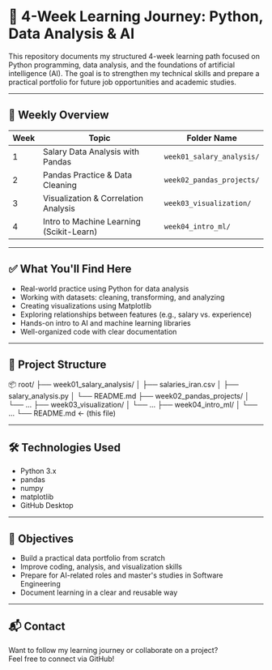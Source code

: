 

# 🧠 4-Week Learning Journey: Python, Data Analysis & AI

This repository documents my structured 4-week learning path focused on Python programming, data analysis, and the foundations of artificial intelligence (AI). The goal is to strengthen my technical skills and prepare a practical portfolio for future job opportunities and academic studies.

---

## 📅 Weekly Overview

| Week | Topic                                  | Folder Name                         |
|------|----------------------------------------|-------------------------------------|
| 1    | Salary Data Analysis with Pandas       | `week01_salary_analysis/`           |
| 2    | Pandas Practice & Data Cleaning        | `week02_pandas_projects/`           |
| 3    | Visualization & Correlation Analysis   | `week03_visualization/`             |
| 4    | Intro to Machine Learning (Scikit-Learn)| `week04_intro_ml/`                 |

---

## ✅ What You'll Find Here

- Real-world practice using Python for data analysis
- Working with datasets: cleaning, transforming, and analyzing
- Creating visualizations using Matplotlib
- Exploring relationships between features (e.g., salary vs. experience)
- Hands-on intro to AI and machine learning libraries
- Well-organized code with clear documentation

---

## 📂 Project Structure

📦 root/ ├── week01_salary_analysis/ │   ├── salaries_iran.csv │   ├── salary_analysis.py │   └── README.md ├── week02_pandas_projects/ │   └── ... ├── week03_visualization/ │   └── ... ├── week04_intro_ml/ │   └── ... └── README.md  ← (this file)

---

## 🛠 Technologies Used

- Python 3.x
- pandas
- numpy
- matplotlib
- GitHub Desktop

---

## 🚀 Objectives

- Build a practical data portfolio from scratch
- Improve coding, analysis, and visualization skills
- Prepare for AI-related roles and master's studies in Software Engineering
- Document learning in a clear and reusable way

---

## 📬 Contact

Want to follow my learning journey or collaborate on a project?  
Feel free to connect via GitHub!

